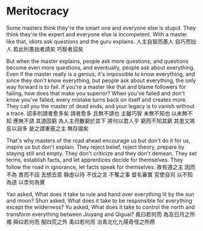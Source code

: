 # Meritocracy

Some masters think they're the smart one and everyone else is stupid.
They think they're the expert and everyone else is incompetent.
With a master like that, idiots ask questions
and the guru explains.
人主自智而愚人
自巧而拙人
若此則愚拙者請矣
巧智者詔矣

But when the master explains, people ask more questions,
and questions become even more questions,
and eventually, people ask about everything.
Even if the master really is a genius,
it's impossible to know everything,
and since they don't know everything,
but people ask about everything,
the only way forward is to fail.
If you're a master like that and blame followers for failing,
how does that make you superior?
When you've failed and don't know you've failed,
every mistake turns back on itself and creates more.
They call you the master of dead ends,
and your legacy is to vanish without a trace.
詔多則請者愈多矣
請者愈多
且無不請也
主雖巧智
未無不知也
以未無不知
應無不請
其道固窮
為人主而數窮於其下
將何以君人乎
窮而不知其窮
其患又將反以自多
是之謂重塞之主
無存國矣

That's why masters of the road ahead
encourage us but don't do it for us,
inspire us but don't explain.
They reject belief, reject theory,
prepare by staying still and empty.
They don't criticize
and they don't demean.
They set terms, establish facts,
and let apprentices decide for themselves.
They follow the road in ignorance,
let facts speak for themselves.
故有道之主
因而不為
責而不詔
去想去意
靜虛以待
不伐之言
不奪之事
督名審實
官使自司
以不知為道
以柰何為實

Yao asked, What does it take
to rule and hand over everything lit by the sun and moon?
Shun asked, What does it take
to be responsible for everything except the wilderness?
Yu asked, What does it take
to control the north and transform everything between Jiuyang and Qiguai?
堯曰若何而
為及日月之所燭
舜曰若何而
服四荒之外
禹曰若何而
治青北化九陽奇怪之所際
